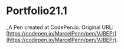 # Portfolio21.1
 _A Pen created at CodePen.io. Original URL: [https://codepen.io/MarcelPenn/pen/VJBEPr](https://codepen.io/MarcelPenn/pen/VJBEPr).

 